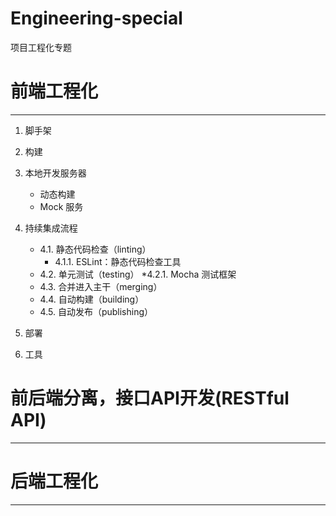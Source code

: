 # Engineering-special
项目工程化专题


# 前端工程化

---
1.  脚手架
2.  构建
3.  本地开发服务器
       * 动态构建
       * Mock 服务
4.  持续集成流程
      * 4.1.  静态代码检查（linting）
        * 4.1.1.  ESLint：静态代码检查工具
      * 4.2.  单元测试（testing）
        *4.2.1.   Mocha 测试框架
      * 4.3.  合并进入主干（merging）
      * 4.4.  自动构建（building）
      * 4.5.  自动发布（publishing）
      
5.  部署
6.  工具
    

# 前后端分离，接口API开发(RESTful API)

---


# 后端工程化

---
